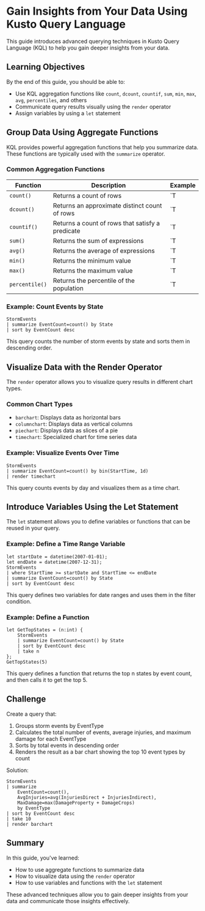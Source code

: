# Gain Insights from Your Data Using Kusto Query Language

This guide introduces advanced querying techniques in Kusto Query Language (KQL) to help you gain deeper insights from your data.

## Learning Objectives

By the end of this guide, you should be able to:

- Use KQL aggregation functions like `count`, `dcount`, `countif`, `sum`, `min`, `max`, `avg`, `percentiles`, and others
- Communicate query results visually using the `render` operator
- Assign variables by using a `let` statement

## Group Data Using Aggregate Functions

KQL provides powerful aggregation functions that help you summarize data. These functions are typically used with the `summarize` operator.

### Common Aggregation Functions

| Function | Description | Example |
| --- | --- | --- |
| `count()` | Returns a count of rows | `T | summarize count()` |
| `dcount()` | Returns an approximate distinct count of rows | `T | summarize dcount(UserID)` |
| `countif()` | Returns a count of rows that satisfy a predicate | `T | summarize countif(State == "TEXAS")` |
| `sum()` | Returns the sum of expressions | `T | summarize sum(DamageCost)` |
| `avg()` | Returns the average of expressions | `T | summarize avg(DamageCost)` |
| `min()` | Returns the minimum value | `T | summarize min(DamageCost)` |
| `max()` | Returns the maximum value | `T | summarize max(DamageCost)` |
| `percentile()` | Returns the percentile of the population | `T | summarize percentile(DamageCost, 95)` |

### Example: Count Events by State

```kusto
StormEvents
| summarize EventCount=count() by State
| sort by EventCount desc
```

This query counts the number of storm events by state and sorts them in descending order.

## Visualize Data with the Render Operator

The `render` operator allows you to visualize query results in different chart types.

### Common Chart Types

- `barchart`: Displays data as horizontal bars
- `columnchart`: Displays data as vertical columns
- `piechart`: Displays data as slices of a pie
- `timechart`: Specialized chart for time series data

### Example: Visualize Events Over Time

```kusto
StormEvents
| summarize EventCount=count() by bin(StartTime, 1d)
| render timechart
```

This query counts events by day and visualizes them as a time chart.

## Introduce Variables Using the Let Statement

The `let` statement allows you to define variables or functions that can be reused in your query.

### Example: Define a Time Range Variable

```kusto
let startDate = datetime(2007-01-01);
let endDate = datetime(2007-12-31);
StormEvents
| where StartTime >= startDate and StartTime <= endDate
| summarize EventCount=count() by State
| sort by EventCount desc
```

This query defines two variables for date ranges and uses them in the filter condition.

### Example: Define a Function

```kusto
let GetTopStates = (n:int) {
    StormEvents
    | summarize EventCount=count() by State
    | sort by EventCount desc
    | take n
};
GetTopStates(5)
```

This query defines a function that returns the top n states by event count, and then calls it to get the top 5.

## Challenge

Create a query that:

1. Groups storm events by EventType
2. Calculates the total number of events, average injuries, and maximum damage for each EventType
3. Sorts by total events in descending order
4. Renders the result as a bar chart showing the top 10 event types by count

Solution:

```kusto
StormEvents
| summarize 
    EventCount=count(), 
    AvgInjuries=avg(InjuriesDirect + InjuriesIndirect), 
    MaxDamage=max(DamageProperty + DamageCrops)
    by EventType
| sort by EventCount desc
| take 10
| render barchart
```

## Summary

In this guide, you've learned:

- How to use aggregate functions to summarize data
- How to visualize data using the `render` operator
- How to use variables and functions with the `let` statement

These advanced techniques allow you to gain deeper insights from your data and communicate those insights effectively.
